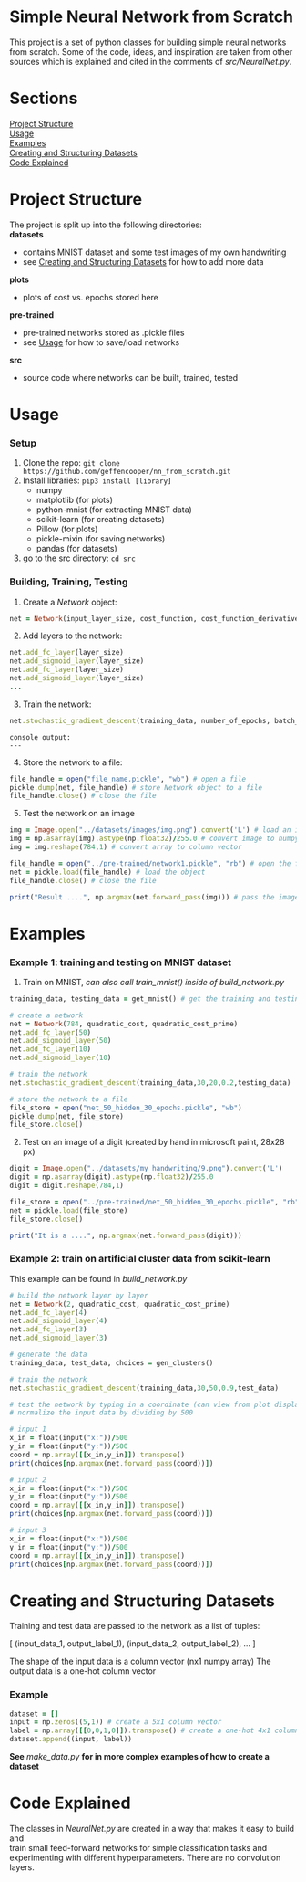 # Simple Neural Network from Scratch  

This project is a set of python classes for building simple neural networks from scratch. Some of the code, ideas, and inspiration are taken from other sources which is explained and cited in the comments of *src/NeuralNet.py*.

# Sections  

[Project Structure](#project-structure)   
[Usage](#usage)  
[Examples](#examples)  
[Creating and Structuring Datasets](creating-and-structuring-datasets)  
[Code Explained](#code-explained)  

# Project Structure  

The project is split up into the following directories:  
**datasets**  
* contains MNIST dataset and some test images of my own handwriting  
* see [Creating and Structuring Datasets](creating-and-structuring-datasets) for how to add more data

**plots**  
* plots of cost vs. epochs stored here  

**pre-trained**  
* pre-trained networks stored as .pickle files  
* see [Usage](#usage) for how to save/load networks
  
**src**  
* source code where networks can be built, trained, tested  

# Usage  
### Setup
1. Clone the repo:  ```git clone https://github.com/geffencooper/nn_from_scratch.git```  
2. Install libraries: ```pip3 install [library]```
   * numpy
   * matplotlib (for plots)
   * python-mnist (for extracting MNIST data)
   * scikit-learn (for creating datasets)
   * Pillow (for plots)
   * pickle-mixin (for saving networks)
   * pandas (for datasets)
3. go to the src directory:  ```cd src```

### Building, Training, Testing
1. Create a *Network* object:  
```ruby
net = Network(input_layer_size, cost_function, cost_function_derivative)
```
2. Add layers to the network:  
```ruby
net.add_fc_layer(layer_size)
net.add_sigmoid_layer(layer_size)
net.add_fc_layer(layer_size)
net.add_sigmoid_layer(layer_size)
...
```
3. Train the network:
```ruby
net.stochastic_gradient_descent(training_data, number_of_epochs, batch_size, learning_rate, testing_data)
```
```
console output:
---
```
4. Store the network to a file:
```ruby
file_handle = open("file_name.pickle", "wb") # open a file
pickle.dump(net, file_handle) # store Network object to a file
file_handle.close() # close the file
```
5. Test the network on an image
```ruby
img = Image.open("../datasets/images/img.png").convert('L') # load an image, convert to grayscale
img = np.asarray(img).astype(np.float32)/255.0 # convert image to numpy array and normalize
img = img.reshape(784,1) # convert array to column vector

file_handle = open("../pre-trained/network1.pickle", "rb") # open the file of the Network object
net = pickle.load(file_handle) # load the object
file_handle.close() # close the file

print("Result ....", np.argmax(net.forward_pass(img))) # pass the image through the network
```
# Examples
### Example 1: training and testing on MNIST dataset
1. Train on MNIST, *can also call train_mnist() inside of build_network.py*
```ruby
training_data, testing_data = get_mnist() # get the training and testing data

# create a network
net = Network(784, quadratic_cost, quadratic_cost_prime)
net.add_fc_layer(50)
net.add_sigmoid_layer(50)
net.add_fc_layer(10)
net.add_sigmoid_layer(10)

# train the network
net.stochastic_gradient_descent(training_data,30,20,0.2,testing_data)

# store the network to a file
file_store = open("net_50_hidden_30_epochs.pickle", "wb")
pickle.dump(net, file_store)
file_store.close()
```
2. Test on an image of a digit (created by hand in microsoft paint, 28x28 px)
```ruby
digit = Image.open("../datasets/my_handwriting/9.png").convert('L')
digit = np.asarray(digit).astype(np.float32)/255.0
digit = digit.reshape(784,1)

file_store = open("../pre-trained/net_50_hidden_30_epochs.pickle", "rb")
net = pickle.load(file_store)
file_store.close()

print("It is a ....", np.argmax(net.forward_pass(digit)))
```
### Example 2: train on artificial cluster data from scikit-learn  
This example can be found in *build_network.py*
```ruby
# build the network layer by layer
net = Network(2, quadratic_cost, quadratic_cost_prime)
net.add_fc_layer(4)
net.add_sigmoid_layer(4)
net.add_fc_layer(3)
net.add_sigmoid_layer(3)

# generate the data
training_data, test_data, choices = gen_clusters()

# train the network
net.stochastic_gradient_descent(training_data,30,50,0.9,test_data)

# test the network by typing in a coordinate (can view from plot displayed)
# normalize the input data by dividing by 500

# input 1
x_in = float(input("x:"))/500
y_in = float(input("y:"))/500
coord = np.array([[x_in,y_in]]).transpose()
print(choices[np.argmax(net.forward_pass(coord))])

# input 2
x_in = float(input("x:"))/500
y_in = float(input("y:"))/500
coord = np.array([[x_in,y_in]]).transpose()
print(choices[np.argmax(net.forward_pass(coord))])

# input 3
x_in = float(input("x:"))/500
y_in = float(input("y:"))/500
coord = np.array([[x_in,y_in]]).transpose()
print(choices[np.argmax(net.forward_pass(coord))])
```
# Creating and Structuring Datasets
Training and test data are passed to the network as a list of tuples:

[ (input_data_1, output_label_1), (input_data_2, output_label_2), ... ]  

The shape of the input data is a column vector (nx1 numpy array)
The output data is a one-hot column vector
### Example
```ruby
dataset = []
input = np.zeros((5,1)) # create a 5x1 column vector
label = np.array([[0,0,1,0]]).transpose() # create a one-hot 4x1 column vector
dataset.append((input, label))
```
**See** *make_data.py* **for in more complex examples of how to create a dataset**


# Code Explained
The classes in *NeuralNet.py* are created in a way that makes it easy to build and  
train small feed-forward networks for simple classification tasks and experimenting
with different hyperparameters. There are no convolution layers. 